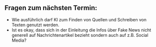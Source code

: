 ## Fragen zum nächsten Termin:

- Wie ausführlich darf KI zum Finden von Quellen und Schreiben von Texten genutzt werden.
- Ist es okay, dass sich in der Einleitung die Infos über Fake News nicht generell auf Nachrichtenartikel bezieht sondern auch auf z.B. Social Media?